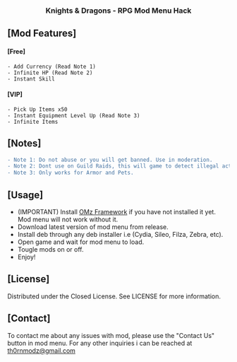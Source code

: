 <h3 align="center">Knights &amp; Dragons - RPG Mod Menu Hack</h3>

<h2 font-size="16px"><strong>[Mod Features]</strong></h2>

<h4>[Free]</h4> 

```
- Add Currency (Read Note 1)
- Infinite HP (Read Note 2)
- Instant Skill
```
<h4>[VIP]</h4> 

```
- Pick Up Items x50
- Instant Equipment Level Up (Read Note 3)
- Infinite Items
```

<h2>[Notes]</h2>

```diff
- Note 1: Do not abuse or you will get banned. Use in moderation.
- Note 2: Dont use on Guild Raids, this will game to detect illegal activities and can lead to banning.
- Note 3: Only works for Armor and Pets.
```

<h2>[Usage]</h2>

- (IMPORTANT) Install [OMz Framework](https://github.com/hliriano03/odinmodz-framework-public/releases) if you have not installed it yet. Mod menu will not work without it.
- Download latest version of mod menu from release.
- Install deb through any deb installer i.e (Cydia, Sileo, Filza, Zebra, etc).
- Open game and wait for mod menu to load.
- Tougle mods on or off.
- Enjoy!

<h2>[License]</h2>
Distributed under the Closed License. See LICENSE for more information.

<h2>[Contact]</h2>

To contact me about any issues with mod, please use the "Contact Us" button in mod menu. For any other inquiries i can be reached at th0rnmodz@gmail.com
